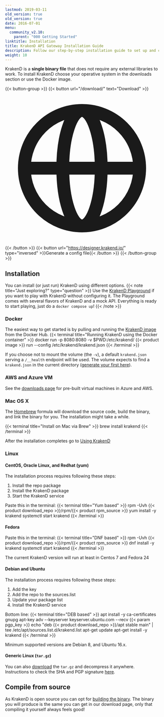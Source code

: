 ```yaml
---
lastmod: 2019-03-11
old_version: true
old_version: true
date: 2016-07-01
menu:
  community_v2.10:
    parent: "000 Getting Started"
linktitle: Installation
title: KrakenD API Gateway Installation Guide
description: Follow our step-by-step installation guide to set up and configure KrakenD API Gateway, enabling efficient and scalable API management.
weight: 10
---
```

KrakenD is a **single binary file** that does not require any external libraries to work. To install KrakenD choose your operative system in the downloads section or use the Docker image.


{{< button-group >}}
{{< button url="/download/" text="Download" >}}<svg xmlns="http://www.w3.org/2000/svg" class="h-5 w-5" fill="none" viewBox="0 0 24 24" stroke="currentColor">
<path stroke-linecap="round" stroke-linejoin="round" stroke-width="2" d="M21 12a9 9 0 01-9 9m9-9a9 9 0 00-9-9m9 9H3m9 9a9 9 0 01-9-9m9 9c1.657 0 3-4.03 3-9s-1.343-9-3-9m0 18c-1.657 0-3-4.03-3-9s1.343-9 3-9m-9 9a9 9 0 019-9" />
</svg>{{< /button >}}
{{< button url="https://designer.krakend.io/" type="inversed" >}}Generate a config file{{< /button >}}
{{< /button-group >}}

## Installation
You can install (or just run) KrakenD using different options.
{{< note title="Just exploring?" type="question" >}}
Use the [KrakenD Playground](https://github.com/krakend/playground-community) if you want to play with KrakenD without configuring it. The Playground comes with several flavors of KrakenD and a mock API. Everything is ready to start playing, just do a `docker compose up`!
{{< /note >}}

### Docker
The easiest way to get started is by pulling and running the [KrakenD image](https://hub.docker.com/_/krakend) from the Docker Hub.
{{< terminal title="Running KrakenD using the Docker container" >}}
docker run -p 8080:8080 -v $PWD:/etc/krakend/ {{< product image >}} run --config /etc/krakend/krakend.json
{{< /terminal >}}

If you choose not to mount the volume (the `-v`), a default `krakend.json` serving a `/__health` endpoint will be used. The volume expects to find a `krakend.json` in the current directory ([generate your first here](https://designer.krakend.io/)).

### AWS and Azure VM
See the [downloads page](/download/) for pre-built virtual machines in Azure and AWS.

### Mac OS X
The [Homebrew](https://brew.sh/) formula will download the source code, build the binary, and link the binary for you. The installation might take a while.

{{< terminal title="Install on Mac via Brew" >}}
brew install krakend
{{< /terminal >}}

After the installation completes go to [Using KrakenD](/docs/v2.11/v2.10/overview/run/)

### Linux

#### CentOS, Oracle Linux, and Redhat (yum)
The installation process requires following these steps:

1. Install the repo package
2. Install the KrakenD package
3. Start the KrakenD service

Paste this in the terminal:
{{< terminal title="Yum based" >}}
rpm -Uvh {{< product download_repo >}}/rpm/{{< product rpm_source >}}
yum install -y krakend
systemctl start krakend
{{< /terminal >}}

#### Fedora
Paste this in the terminal:
{{< terminal title="DNF based" >}}
rpm -Uvh {{< product download_repo >}}/rpm/{{< product rpm_source >}}
dnf install -y krakend
systemctl start krakend
{{< /terminal >}}

The current KrakenD version will run at least in Centos 7 and Fedora 24

#### Debian and Ubuntu

The installation process requires following these steps:

1. Add the key
2. Add the repo to the sources.list
3. Update your package list
4. Install the KrakenD service

Bottom line:
{{< terminal title="DEB based" >}}
apt install -y ca-certificates gnupg
apt-key adv --keyserver keyserver.ubuntu.com --recv {{< param pgp_key >}}
echo "deb {{< product download_repo >}}/apt stable main" | tee /etc/apt/sources.list.d/krakend.list
apt-get update
apt-get install -y krakend
{{< /terminal >}}

Minimum supported versions are Debian 8, and Ubuntu 16.x.

#### Generic Linux (`tar.gz`)
You can also [download](/download/) the `tar.gz` and decompress it anywhere. Instructions to check the SHA and PGP signature [here](/docs/v2.11/v2.10/overview/verifying-packages/).


## Compile from source
As KrakenD is open source you can opt for [building the binary](https://github.com/krakend/krakend-ce). The binary you will produce is the same you can get in our download page, only that compiling it yourself always feels good!
